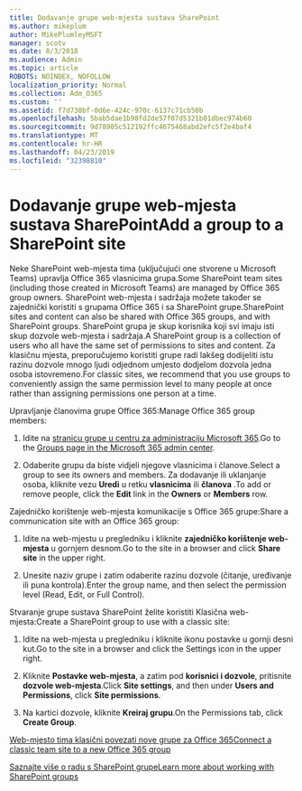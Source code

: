 ```yaml
---
title: Dodavanje grupe web-mjesta sustava SharePoint
ms.author: mikeplum
author: MikePlumleyMSFT
manager: scotv
ms.date: 8/3/2018
ms.audience: Admin
ms.topic: article
ROBOTS: NOINDEX, NOFOLLOW
localization_priority: Normal
ms.collection: Adm_O365
ms.custom: ''
ms.assetid: f7d730bf-0d6e-424c-970c-6137c71cb50b
ms.openlocfilehash: 5bab5dae1b98fd2de57f07d5321b01dbec974b60
ms.sourcegitcommit: 9d78905c512192ffc4675468abd2efc5f2e4baf4
ms.translationtype: MT
ms.contentlocale: hr-HR
ms.lasthandoff: 04/23/2019
ms.locfileid: "32398810"
---
```

# <a name="add-a-group-to-a-sharepoint-site"></a><span data-ttu-id="c73b4-102">Dodavanje grupe web-mjesta sustava SharePoint</span><span class="sxs-lookup"><span data-stu-id="c73b4-102">Add a group to a SharePoint site</span></span>

<span data-ttu-id="c73b4-103">Neke SharePoint web-mjesta tima (uključujući one stvorene u Microsoft Teams) upravlja Office 365 vlasnicima grupa.</span><span class="sxs-lookup"><span data-stu-id="c73b4-103">Some SharePoint team sites (including those created in Microsoft Teams) are managed by Office 365 group owners.</span></span> <span data-ttu-id="c73b4-104">SharePoint web-mjesta i sadržaja možete također se zajednički koristiti s grupama Office 365 i sa SharePoint grupe.</span><span class="sxs-lookup"><span data-stu-id="c73b4-104">SharePoint sites and content can also be shared with Office 365 groups, and with SharePoint groups.</span></span> <span data-ttu-id="c73b4-105">SharePoint grupa je skup korisnika koji svi imaju isti skup dozvole web-mjesta i sadržaja.</span><span class="sxs-lookup"><span data-stu-id="c73b4-105">A SharePoint group is a collection of users who all have the same set of permissions to sites and content.</span></span> <span data-ttu-id="c73b4-106">Za klasičnu mjesta, preporučujemo koristiti grupe radi lakšeg dodijeliti istu razinu dozvole mnogo ljudi odjednom umjesto dodjelom dozvola jedna osoba istovremeno.</span><span class="sxs-lookup"><span data-stu-id="c73b4-106">For classic sites, we recommend that you use groups to conveniently assign the same permission level to many people at once rather than assigning permissions one person at a time.</span></span>
  
<span data-ttu-id="c73b4-107">Upravljanje članovima grupe Office 365:</span><span class="sxs-lookup"><span data-stu-id="c73b4-107">Manage Office 365 group members:</span></span>
  
1. <span data-ttu-id="c73b4-108">Idite na [stranicu grupe u centru za administraciju Microsoft 365](https://portal.office.com/adminportal/home#/groups).</span><span class="sxs-lookup"><span data-stu-id="c73b4-108">Go to the [Groups page in the Microsoft 365 admin center](https://portal.office.com/adminportal/home#/groups).</span></span>
    
2. <span data-ttu-id="c73b4-109">Odaberite grupu da biste vidjeli njegove vlasnicima i članove.</span><span class="sxs-lookup"><span data-stu-id="c73b4-109">Select a group to see its owners and members.</span></span> <span data-ttu-id="c73b4-110">Za dodavanje ili uklanjanje osoba, kliknite vezu **Uredi** u retku **vlasnicima** ili **članova** .</span><span class="sxs-lookup"><span data-stu-id="c73b4-110">To add or remove people, click the **Edit** link in the **Owners** or **Members** row.</span></span> 
    
<span data-ttu-id="c73b4-111">Zajedničko korištenje web-mjesta komunikacije s Office 365 grupe:</span><span class="sxs-lookup"><span data-stu-id="c73b4-111">Share a communication site with an Office 365 group:</span></span>
  
1. <span data-ttu-id="c73b4-112">Idite na web-mjestu u pregledniku i kliknite **zajedničko korištenje web-mjesta** u gornjem desnom.</span><span class="sxs-lookup"><span data-stu-id="c73b4-112">Go to the site in a browser and click **Share site** in the upper right.</span></span> 
    
2. <span data-ttu-id="c73b4-113">Unesite naziv grupe i zatim odaberite razinu dozvole (čitanje, uređivanje ili puna kontrola).</span><span class="sxs-lookup"><span data-stu-id="c73b4-113">Enter the group name, and then select the permission level (Read, Edit, or Full Control).</span></span>
    
<span data-ttu-id="c73b4-114">Stvaranje grupe sustava SharePoint želite koristiti Klasična web-mjesta:</span><span class="sxs-lookup"><span data-stu-id="c73b4-114">Create a SharePoint group to use with a classic site:</span></span>
  
1. <span data-ttu-id="c73b4-115">Idite na web-mjesta u pregledniku i kliknite ikonu postavke u gornji desni kut.</span><span class="sxs-lookup"><span data-stu-id="c73b4-115">Go to the site in a browser and click the Settings icon in the upper right.</span></span>
    
2. <span data-ttu-id="c73b4-116">Kliknite **Postavke web-mjesta**, a zatim pod **korisnici i dozvole**, pritisnite **dozvole web-mjesta**.</span><span class="sxs-lookup"><span data-stu-id="c73b4-116">Click **Site settings**, and then under **Users and Permissions**, click **Site permissions**.</span></span>
    
3. <span data-ttu-id="c73b4-117">Na kartici dozvole, kliknite **Kreiraj grupu**.</span><span class="sxs-lookup"><span data-stu-id="c73b4-117">On the Permissions tab, click **Create Group**.</span></span>
    
[<span data-ttu-id="c73b4-118">Web-mjesto tima klasični povezati nove grupe za Office 365</span><span class="sxs-lookup"><span data-stu-id="c73b4-118">Connect a classic team site to a new Office 365 group</span></span>](https://go.microsoft.com/fwlink/?linkid=2008654)
  
[<span data-ttu-id="c73b4-119">Saznajte više o radu s SharePoint grupe</span><span class="sxs-lookup"><span data-stu-id="c73b4-119">Learn more about working with SharePoint groups</span></span>](https://go.microsoft.com/fwlink/?linkid=874658)
  

